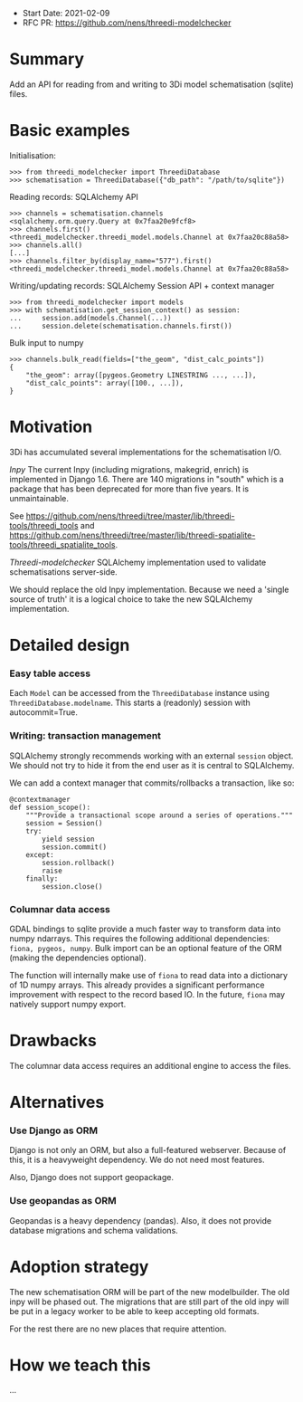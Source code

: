 - Start Date: 2021-02-09
- RFC PR: https://github.com/nens/threedi-modelchecker

# Summary

Add an API for reading from and writing to 3Di model schematisation (sqlite)
files.

# Basic examples

Initialisation:

```
>>> from threedi_modelchecker import ThreediDatabase
>>> schematisation = ThreediDatabase({"db_path": "/path/to/sqlite"})
```

Reading records: SQLAlchemy API
```
>>> channels = schematisation.channels
<sqlalchemy.orm.query.Query at 0x7faa20e9fcf8>
>>> channels.first()
<threedi_modelchecker.threedi_model.models.Channel at 0x7faa20c88a58>
>>> channels.all()
[...]
>>> channels.filter_by(display_name="577").first()
<threedi_modelchecker.threedi_model.models.Channel at 0x7faa20c88a58>
```

Writing/updating records: SQLAlchemy Session API + context manager
```
>>> from threedi_modelchecker import models
>>> with schematisation.get_session_context() as session:
...     session.add(models.Channel(...))
...     session.delete(schematisation.channels.first())
```

Bulk input to numpy
```
>>> channels.bulk_read(fields=["the_geom", "dist_calc_points"])
{
    "the_geom": array([pygeos.Geometry LINESTRING ..., ...]),
    "dist_calc_points": array([100., ...]),
}
```

# Motivation

3Di has accumulated several implementations for the schematisation I/O.

*Inpy*
The current Inpy (including migrations, makegrid, enrich) is implemented in
Django 1.6. There are 140 migrations in "south" which is a package that has been
deprecated for more than five years. It is unmaintainable.

See https://github.com/nens/threedi/tree/master/lib/threedi-tools/threedi_tools
and https://github.com/nens/threedi/tree/master/lib/threedi-spatialite-tools/threedi_spatialite_tools.

*Threedi-modelchecker*
SQLAlchemy implementation used to validate schematisations server-side.

We should replace the old Inpy implementation. Because we need a 'single source
of truth' it is a logical choice to take the new SQLAlchemy implementation.

# Detailed design

### Easy table access

Each ``Model`` can be accessed from the `ThreediDatabase` instance using 
`ThreediDatabase.modelname`. This starts a (readonly) session with autocommit=True.

### Writing: transaction management

SQLAlchemy strongly recommends working with an external `session` object. We
should not try to hide it from the end user as it is central to SQLAlchemy.

We can add a context manager that commits/rollbacks a transaction, like so:

```
@contextmanager
def session_scope():
    """Provide a transactional scope around a series of operations."""
    session = Session()
    try:
        yield session
        session.commit()
    except:
        session.rollback()
        raise
    finally:
        session.close()

```

### Columnar data access

GDAL bindings to sqlite provide a much faster way to transform data into
numpy ndarrays. This requires the following additional dependencies: ``fiona, pygeos, numpy``.
Bulk import can be an optional feature of the ORM (making the dependencies optional).

The function will internally make use of ``fiona`` to read data into a dictionary of 1D numpy arrays.
This already provides a significant performance improvement with respect to the record based IO.
In the future, ``fiona`` may natively support numpy export.

# Drawbacks

The columnar data access requires an additional engine to access the files.

# Alternatives

### Use Django as ORM

Django is not only an ORM, but also a full-featured webserver. Because of this,
it is a heavyweight dependency. We do not need most features.

Also, Django does not support geopackage.

### Use geopandas as ORM

Geopandas is a heavy dependency (pandas). Also, it does not provide database
migrations and schema validations.

# Adoption strategy

The new schematisation ORM will be part of the new modelbuilder. The old inpy
will be phased out. The migrations that are still part of the old inpy will be
put in a legacy worker to be able to keep accepting old formats.

For the rest there are no new places that require attention.

# How we teach this

...
